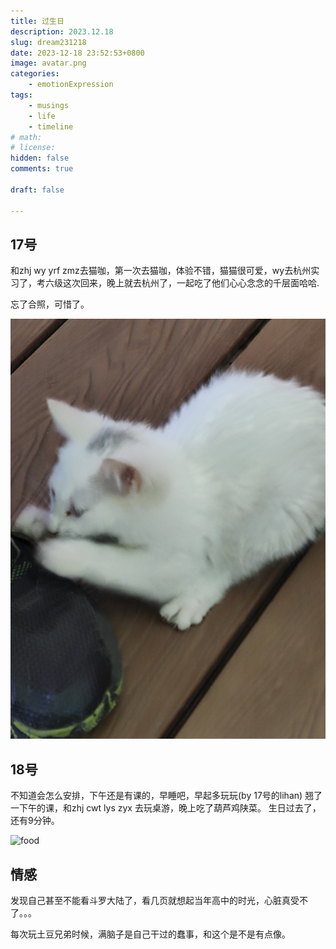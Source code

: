 ```yaml
---
title: 过生日
description: 2023.12.18
slug: dream231218
date: 2023-12-18 23:52:53+0800
image: avatar.png
categories:
    - emotionExpression
tags:
    - musings
    - life
    - timeline
# math: 
# license: 
hidden: false
comments: true

draft: false

---
```


## 17号

和zhj wy yrf zmz去猫咖，第一次去猫咖，体验不错，猫猫很可爱，wy去杭州实习了，考六级这次回来，晚上就去杭州了，一起吃了他们心心念念的千层面哈哈.

忘了合照，可惜了。

![cat](cat.jpg)

## 18号

不知道会怎么安排，下午还是有课的，早睡吧，早起多玩玩(by 17号的lihan)
翘了一下午的课，和zhj cwt lys zyx 去玩桌游，晚上吃了葫芦鸡陕菜。
生日过去了，还有9分钟。

![food](food.jpg)

## 情感

发现自己甚至不能看斗罗大陆了，看几页就想起当年高中的时光，心脏真受不了。。。

每次玩土豆兄弟时候，满脑子是自己干过的蠢事，和这个是不是有点像。
